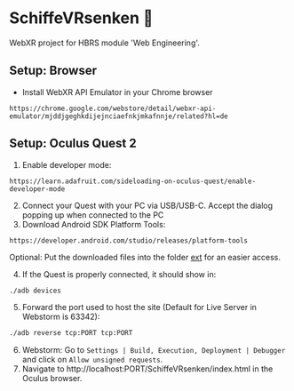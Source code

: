 # SchiffeVRsenken 🚤

WebXR project for HBRS module 'Web Engineering'.

## Setup: Browser

- Install WebXR API Emulator in your Chrome browser

```
https://chrome.google.com/webstore/detail/webxr-api-emulator/mjddjgeghkdijejnciaefnkjmkafnnje/related?hl=de 
```

## Setup: Oculus Quest 2

1. Enable developer mode:

```
https://learn.adafruit.com/sideloading-on-oculus-quest/enable-developer-mode
```

2. Connect your Quest with your PC via USB/USB-C. Accept the dialog popping up when connected to the PC
3. Download Android SDK Platform Tools:

```
https://developer.android.com/studio/releases/platform-tools
```

Optional: Put the downloaded files into the folder [ext](./ext) for an easier access.

4. If the Quest is properly connected, it should show in:

```bash
./adb devices
```

5. Forward the port used to host the site (Default for Live Server in Webstorm is 63342):

```bash
./adb reverse tcp:PORT tcp:PORT
```

6. Webstorm: Go to ```Settings | Build, Execution, Deployment | Debugger``` and click on ```Allow unsigned requests```.
7. Navigate to http://localhost:PORT/SchiffeVRsenken/index.html in the Oculus browser.
